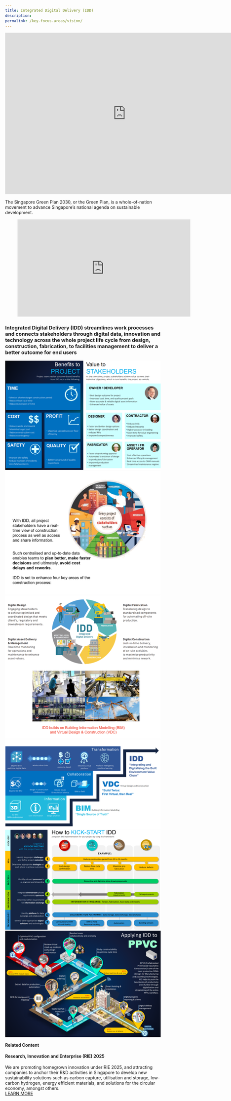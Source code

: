 ```yaml
---
title: Integrated Digital Delivery (IDD)
description:  
permalink: /key-focus-areas/vision/
---
```



<iframe width="780" height="523" src="https://www.youtube.com/embed/04EunnNFfRg" title="YouTube video player" frameborder="0" allow="accelerometer; autoplay; clipboard-write; encrypted-media; gyroscope; picture-in-picture" allowfullscreen></iframe>

</p><p>The Singapore Green Plan 2030, or the Green Plan, is a whole-of-nation movement to advance Singapore’s national agenda on sustainable development.</p><figure class="mse-infopic-media-right is-16by9"><iframe width="560" height="315" src="https://www.youtube.com/embed/oNFeOl7pW9s?rel=0&autoplay=1&mute=1&enablejsapi=1" frameborder="0" allow="accelerometer; autoplay; clipboard-write; encrypted-media; gyroscope; picture-in-picture" allowfullscreen></iframe></figure><p class="mse-none">
	
	

### Integrated Digital Delivery (IDD) streamlines work processes and connects stakeholders through digital data, innovation and technology across the whole project life cycle from design, construction, fabrication, to facilities management to deliver a better outcome for end users
 
![Sustainable Dessvelopment](/images/idd04.PNG)
![Sustainable Dessvelopment](/images/idd01.PNG)
![Sustainable Dessvelopment](/images/idd02.PNG)
![Sustainable Dessvelopment](/images/idd03.PNG)
![Sustainable Dessvelopment](/images/idd06.PNG)
![Sustainable Dessvelopment](/images/idd05.PNG)


**Related Content**

#### Research, Innovation and Enterprise (RIE) 2025  
We are promoting homegrown innovation under RIE 2025, and attracting companies to anchor their R&D activities in Singapore to develop new sustainability solutions such as carbon capture, utilisation and storage, low-carbon hydrogen, energy efficient materials, and solutions for the circular economy, amongst others.  
<a href="https://www.nrf.gov.sg/about-nrf/rie-ecosystem" class="front-page-cta bp-sec-button margin--top padding--bottom" target="_blank">
	<span>LEARN MORE</span>
	<i class="sgds-icon sgds-icon-arrow-right is-size-4" aria-hidden="true"></i>
</a>

